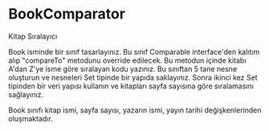 # BookComparator
Kitap Sıralayıcı


Book isminde bir sınıf tasarlayınız. Bu sınıf Comparable interface'den kalıtım alıp "compareTo" metodunu override edilecek. Bu metodun içinde kitabı A'dan Z'ye isme göre 
sıralayan kodu yazınız. Bu sınıftan 5 tane nesne oluşturun ve nesneleri Set tipinde bir yapıda saklayınız. Sonra ikinci kez Set tipinden bir veri yapısı kullanın ve 
kitapları sayfa sayısına göre sıralamasını sağlayınız.

Book sınıfı kitap ismi, sayfa sayısı, yazarın ismi, yayın tarihi değişkenlerinden oluşmaktadır.
